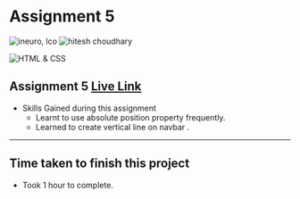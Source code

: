# Assignment 5

![ineuro, lco](https://img.shields.io/badge/iNeuron-LCO-green)
![hitesh choudhary](https://img.shields.io/badge/Hitesh--Choudhary-Full--stack--JS--bootcamp-red)

![HTML & CSS](https://img.shields.io/badge/HTML-CSS-orange)

## Assignment 5 [Live Link](https://jsproject-05.netlify.app/)

- Skills Gained during this assignment
  - Learnt to use absolute position property frequently.
  - Learned to create vertical line on navbar .

---

## Time taken to finish this project

- Took 1 hour to complete.
